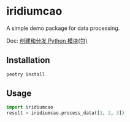 # iridiumcao

A simple demo package for data processing.

Doc: [创建和分发 Python 模块(包)](../../write_and_distribute_packages.md)

## Installation

```powershell
peotry install
```

## Usage

```python
import iridiumcao
result = iridiumcao.process_data([1, 2, 3])
```
